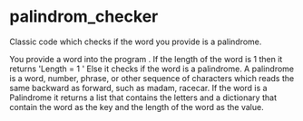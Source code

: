 # palindrom_checker

Classic code which checks if the word you provide is a palindrome.

You provide a word into the program . If the length of the word is 1 then it returns 'Length = 1 ' 
Else it checks if the word is a palindrome. 
A palindrome is a word, number, phrase, or other sequence of characters which reads the same backward as forward, such as madam, racecar.
If the word is a Palindrome it returns a list that contains the letters and a dictionary that contain the word as the key and the length of the word as the value.

